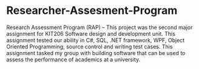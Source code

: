 # Researcher-Assesment-Program
Research Assessment Program (RAP) – This project was the second major assignment for KIT206 Software design and development unit. This assignment tested our ability in C#, SQL, .NET framework, WPF, Object Oriented Programming, source control and writing test cases. This assignment tasked my group with building software that can be used to assess the performance of academics at a university. 
